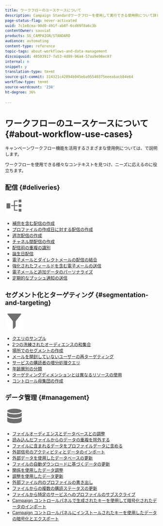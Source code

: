 ```yaml
---
title: ワークフローのユースケースについて
description: Campaign Standardワークフローを使用して実行できる使用例について詳しく説明します。
page-status-flag: never-activated
uuid: 7c1e8cea-90d0-491f-ab8f-6cd69f8a6c3b
contentOwner: sauviat
products: SG_CAMPAIGN/STANDARD
audience: automating
content-type: reference
topic-tags: about-workflows-and-data-management
discoiquuid: 40503917-7a53-4d99-96a4-57aa9e98ec87
internal: n
snippet: y
translation-type: tm+mt
source-git-commit: 314321c42094b945eba95540375eeeabacb84e64
workflow-type: tm+mt
source-wordcount: '238'
ht-degree: 36%

---
```



# ワークフローのユースケースについて {#about-workflow-use-cases}

キャンペーンワークフロー機能を活用するさまざまな使用例については、で説明します。

ワークフローを使用できる様々なコンテキストを見つけ、ニーズに応えるのに役立ちます。

## 配信 {#deliveries}

<img src="assets/do-not-localize/icon_workflows.svg" width="60px">

* [補完を含む配信の作成](../../automating/using/workflow-created-query-with-complement.md)
* [プロファイルの作成日に対する配信の作成](../../automating/using/workflow-creation-date-query.md)
* [週次配信の作成](../../automating/using/workflow-weekly-offer.md)
* [チャネル間配信の作成](../../automating/using/workflow-cross-channel-delivery.md)
* [配信前の重複の識別](../../automating/using/identifying-duplicated-before-delivery.md)
* [誕生日配信](../../automating/using/birthday-delivery.md)
* [電子メールとダイレクトメールの配信の結合](../../automating/using/coupling-email-direct-mail.md)
* [強化されたフィールドを含む電子メールの送信](../../automating/using/sending-email-enriched-fields.md)
* [電子メールと追加データのパーソナライズ](../../automating/using/personalizing-email-with-additional-data.md)
* [定期的なプッシュ通知の送信](../../automating/using/recurring-push-notifications.md)

## セグメント化とターゲティング {#segmentation-and-targeting}

<img src="assets/do-not-localize/icon_filter.svg" width="60px">

* [クエリのサンプル](../../automating/using/query-samples.md)
* [2つの洗練されたオーディエンスの和集合](../../automating/using/union-on-two-refined-audiences.md)
* [場所でのセグメントの作成](../../automating/using/workflow-segmentation-location.md)
* [メールを開封していないユーザーの再ターゲティング](../../automating/using/workflow-cross-channel-retargeting.md)
* [サービスの購読者の増分処理クエリ](../../automating/using/incremental-query-on-subscribers.md)
* [年齢層別の分類](../../automating/using/segmentation-age-groups.md)
* [ターゲティングディメンションとは異なるリソースの使用](../../automating/using/using-resources-different-from-targeting-dimensions.md)
* [コントロール母集団の作成](../../automating/using/workflow-control-group.md)

## データ管理 {#management}

<img src="assets/do-not-localize/icon_manage.svg" width="60px">

* [ファイルオーディエンスとデータベースとの調整](../../automating/using/reconcile-file-audience-with-database.md)
* [読み込んだファイルからのデータの重複を除外する](../../automating/using/deduplicating-data-imported-file.md)
* [ファイルに含まれるデータをプロファイルデータに含める](../../automating/using/enriching-profile-data-file.md)
* [外部信号のアクティビティとデータのインポート](../../automating/using/external-signal-data-import.md)
* [外部データを使用したデータベースの更新](../../automating/using/update-database-file.md)
* [ファイルの自動ダウンロードに基づくデータの更新](../../automating/using/update-data-automatic-download.md)
* [関係を使用したデータ調整](../../automating/using/reconciliation-using-relations.md)
* [調整を使用したデータ更新](../../automating/using/data-update-reconciliation.md)
* [外部ファイル内のプロファイルの書き出し](../../automating/using/exporting-profiles-in-file.md)
* [ファイルからの複数の購読ステータスの更新](../../automating/using/updating-subscriptions-from-file.md)
* [ファイルから特定のサービスへのプロファイルのサブスクライブ](../../automating/using/subscribing-profiles-from-file.md)
* [Campaign コントロールパネルで生成されたキーを使用して暗号化されたデータのインポート](../../automating/using/managing-encrypted-data.md#use-case-gpg-decrypt)
* [Campaign コントロールパネルにインストールされたキーを使用したデータの暗号化とエクスポート](../../automating/using/managing-encrypted-data.md#use-case-gpg-encrypt)
